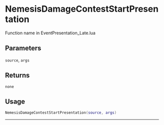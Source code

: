 # NemesisDamageContestStartPresentation
Function name in EventPresentation_Late.lua
## Parameters
`source`, `args`
## Returns
`none`
## Usage
```lua
NemesisDamageContestStartPresentation(source, args)
```
---
